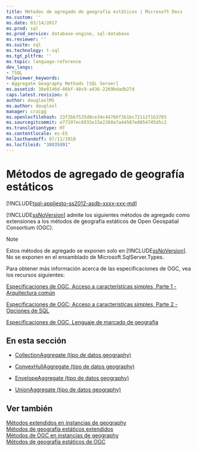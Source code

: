 ```yaml
---
title: Métodos de agregado de geografía estáticos | Microsoft Docs
ms.custom: ''
ms.date: 03/14/2017
ms.prod: sql
ms.prod_service: database-engine, sql-database
ms.reviewer: ''
ms.suite: sql
ms.technology: t-sql
ms.tgt_pltfrm: ''
ms.topic: language-reference
dev_langs:
- TSQL
helpviewer_keywords:
- Aggregate Geography Methods [SQL Server]
ms.assetid: 38e8146d-86bf-48c9-a436-2269bdadb27d
caps.latest.revision: 6
author: douglaslMS
ms.author: douglasl
manager: craigg
ms.openlocfilehash: 23f2bb7535d8ce34c44766f3b1bc72112f1b3765
ms.sourcegitcommit: e77197ec6935e15e2260a7a44587e8054745d5c2
ms.translationtype: HT
ms.contentlocale: es-ES
ms.lasthandoff: 07/11/2018
ms.locfileid: "38035891"
---
```

# <a name="static-aggregate-geography-methods"></a>Métodos de agregado de geografía estáticos
[!INCLUDE[tsql-appliesto-ss2012-asdb-xxxx-xxx-md](../../includes/tsql-appliesto-ss2012-asdb-xxxx-xxx-md.md)]

  [!INCLUDE[ssNoVersion](../../includes/ssnoversion-md.md)] admite los siguientes métodos de agregado como extensiones a los métodos de geografía estáticos de Open Geospatial Consortium (OGC).  
  
> [!NOTE]  
>  Estos métodos de agregado se exponen solo en [!INCLUDE[ssNoVersion](../../includes/ssnoversion-md.md)]. No se exponen en el ensamblado de Microsoft.SqlServer.Types.  
  
 Para obtener más información acerca de las especificaciones de OGC, vea los recursos siguientes:  
  
 [Especificaciones de OGC, Acceso a características simples, Parte 1 - Arquitectura común](http://go.microsoft.com/fwlink/?LinkId=93627)  
  
 [Especificaciones de OGC; Acceso a características simples, Parte 2 - Opciones de SQL](http://go.microsoft.com/fwlink/?LinkId=93628)  
  
 [Especificaciones de OGC, Lenguaje de marcado de geografía](http://go.microsoft.com/fwlink/?LinkId=93629)  
  
## <a name="in-this-section"></a>En esta sección  
  
-   [CollectionAggregate &#40;tipo de datos geography&#41;](../../t-sql/spatial-geography/collectionaggregate-geography-data-type.md)  
  
-   [ConvexHullAggregate &#40;tipo de datos geography&#41;](../../t-sql/spatial-geography/convexhullaggregate-geography-data-type.md)  
  
-   [EnvelopeAggregate &#40;tipo de datos geography&#41;](../../t-sql/spatial-geography/envelopeaggregate-geography-data-type.md)  
  
-   [UnionAggregate &#40;tipo de datos geography&#41;](../../t-sql/spatial-geography/unionaggregate-geography-data-type.md)  
  
## <a name="see-also"></a>Ver también  
 [Métodos extendidos en instancias de geography](../../t-sql/spatial-geography/extended-methods-on-geography-instances.md)   
 [Métodos de geografía estáticos extendidos](../../t-sql/spatial-geography/extended-static-geography-methods.md)   
 [Métodos de OGC en instancias de geography](../../t-sql/spatial-geography/ogc-methods-on-geography-instances.md)   
 [Métodos de geografía estáticos de OGC](../../t-sql/spatial-geography/ogc-static-geography-methods.md)  
  
  
